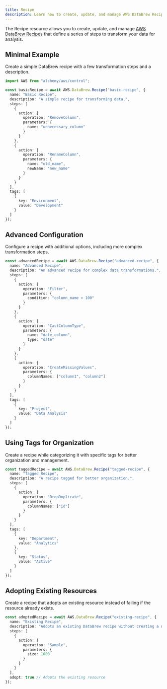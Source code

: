 ```yaml
---
title: Recipe
description: Learn how to create, update, and manage AWS DataBrew Recipes using Alchemy Cloud Control.
---
```


The Recipe resource allows you to create, update, and manage [AWS DataBrew Recipes](https://docs.aws.amazon.com/databrew/latest/userguide/) that define a series of steps to transform your data for analysis.

## Minimal Example

Create a simple DataBrew recipe with a few transformation steps and a description.

```ts
import AWS from "alchemy/aws/control";

const basicRecipe = await AWS.DataBrew.Recipe("basic-recipe", {
  name: "Basic Recipe",
  description: "A simple recipe for transforming data.",
  steps: [
    {
      action: {
        operation: "RemoveColumn",
        parameters: {
          name: "unnecessary_column"
        }
      }
    },
    {
      action: {
        operation: "RenameColumn",
        parameters: {
          name: "old_name",
          newName: "new_name"
        }
      }
    }
  ],
  tags: [
    {
      key: "Environment",
      value: "Development"
    }
  ]
});
```

## Advanced Configuration

Configure a recipe with additional options, including more complex transformation steps.

```ts
const advancedRecipe = await AWS.DataBrew.Recipe("advanced-recipe", {
  name: "Advanced Recipe",
  description: "An advanced recipe for complex data transformations.",
  steps: [
    {
      action: {
        operation: "Filter",
        parameters: {
          condition: "column_name > 100"
        }
      }
    },
    {
      action: {
        operation: "CastColumnType",
        parameters: {
          name: "date_column",
          type: "date"
        }
      }
    },
    {
      action: {
        operation: "CreateMissingValues",
        parameters: {
          columnNames: ["column1", "column2"]
        }
      }
    }
  ],
  tags: [
    {
      key: "Project",
      value: "Data Analysis"
    }
  ]
});
```

## Using Tags for Organization

Create a recipe while categorizing it with specific tags for better organization and management.

```ts
const taggedRecipe = await AWS.DataBrew.Recipe("tagged-recipe", {
  name: "Tagged Recipe",
  description: "A recipe tagged for better organization.",
  steps: [
    {
      action: {
        operation: "DropDuplicate",
        parameters: {
          columnNames: ["id"]
        }
      }
    }
  ],
  tags: [
    {
      key: "Department",
      value: "Analytics"
    },
    {
      key: "Status",
      value: "Active"
    }
  ]
});
```

## Adopting Existing Resources

Create a recipe that adopts an existing resource instead of failing if the resource already exists.

```ts
const adoptedRecipe = await AWS.DataBrew.Recipe("existing-recipe", {
  name: "Existing Recipe",
  description: "Adopts an existing DataBrew recipe without creating a new one.",
  steps: [
    {
      action: {
        operation: "Sample",
        parameters: {
          size: 1000
        }
      }
    }
  ],
  adopt: true // Adopts the existing resource
});
```